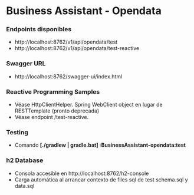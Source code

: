 
# Business Assistant - Opendata

### Endpoints disponibles

- http://localhost:8762/v1/api/opendata/test
- http://localhost:8762/v1/api/opendata/test-reactive

### Swagger URL

- http://localhost:8762/swagger-ui/index.html

### Reactive Programming Samples

- Véase HttpClientHelper. Spring WebClient object en lugar de RESTTemplate (pronto deprecada)
- Véase endpoint /test-reactive.

### Testing

- Comando <b>[./gradlew | gradle.bat] :BusinessAssistant-opendata:test </b>

### h2 Database

- Consola accesible en http://localhost:8762/h2-console
- Carga automática al arrancar contexto de files sql de test schema.sql y data.sql
